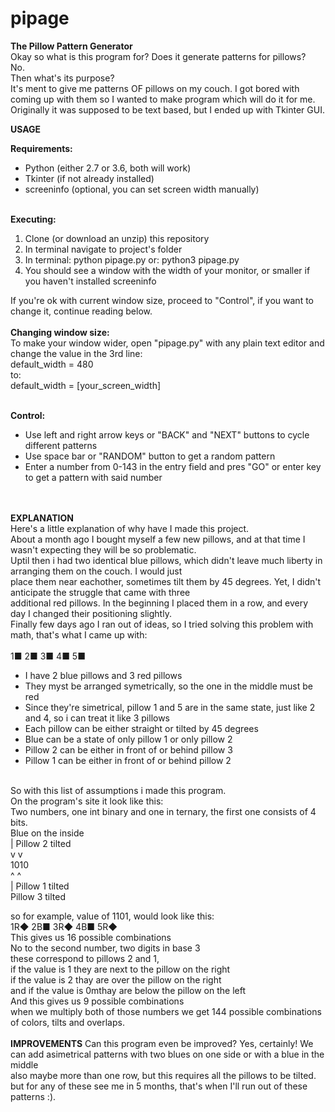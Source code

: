 # pipage
<b>The Pillow Pattern Generator</b> </br>
Okay so what is this program for? Does it generate patterns for pillows? </br>
No. </br>
Then what's its purpose?</br>
It's ment to give me patterns OF pillows on my couch. I got bored with coming up with them so I wanted to make program which will do it for me.
</br> Originally it was supposed to be text based, but I ended up with Tkinter GUI.

<b> USAGE </b></br>

<b>Requirements:</b>

<ul>
  <li>Python (either 2.7 or 3.6, both will work)</li>
  <li>Tkinter (if not already installed)</li>
  <li>screeninfo (optional, you can set screen width manually)
</ul></br>
 <b>Executing:</b>
 <ol>
  <li>Clone (or download an unzip) this repository</li>
  <li>In terminal navigate to project's folder</li>
  <li>In terminal: python pipage.py or: python3 pipage.py </li>
  <li>You should see a window with the width of your monitor, or smaller if you haven't installed screeninfo</li>
</ol>
If you're ok with current window size, proceed to "Control", if you want to change it, continue reading below.</br>
</br>
<b>Changing window size:</br></b>
 To make your window wider, open "pipage.py" with any plain text editor and change the value in the 3rd line: </br>
 default_width = 480 </br>
 to: </br>
 default_width = [your_screen_width]</br></br>
 
  <b>Control:</br></b>
 <ul>
  <li>Use left and right arrow keys or "BACK" and "NEXT" buttons to cycle different patterns </li>
  <li>Use space bar or  "RANDOM" button to get a random pattern</li>
<li>Enter a number from 0-143 in the entry field and pres "GO" or enter key to get a pattern with said number</li>
  </ul>
 </br></br>
 <b>EXPLANATION</b></br>
 Here's a little explanation of why have I made this project.</br>
 About a month ago I bought myself a few new pillows, and at that time I wasn't expecting they will be so problematic.</br>
 Uptil then i had two identical blue pillows, which didn't leave much liberty in arranging them on the couch. I would just </br>
 place them near eachother, sometimes tilt them by 45 degrees. Yet, I didn't anticipate the struggle that came with three </br>
 additional red pillows. In the beginning I placed them in a row, and every day I changed their positioning slightly.</br>
 Finally few days ago I ran out of ideas, so I tried solving this problem with math, that's what I came up with: </br>
 </br>
 1■ 2■ 3■ 4■ 5■
 <ul>
 <li>I have 2 blue pillows and 3 red pillows</li>
  <li>They myst be arranged symetrically, so the one in the middle must be red</li>
  <li>Since they're simetrical, pillow 1 and 5 are in the same state, just like 2 and 4, so i can treat it like 3 pillows</li>
  <li>Each pillow can be either straight or tilted by 45 degrees</li>
  <li>Blue can be a state of only pillow 1 or only pillow 2</li>
  <li>Pillow 2 can be either in front of or behind pillow 3</li>
  <li>Pillow 1 can be either in front of or behind pillow 2</li>
 </ul>
 </br>
 So with this list of assumptions i made this program. </br>
 On the program's site it look like this:</br>
Two numbers, one int binary and one in ternary, the first one consists of 4 bits. </br>
Blue on the inside</br>
| Pillow 2 tilted</br>
v v</br>
1010</br>
 ^ ^ </br>
 | Pillow 1 tilted</br>
 Pillow 3 tilted</br>
 
 so for example, value of 1101, would look like this:<br/> 
 1R◆ 2B■ 3R◆ 4B■ 5R◆ </br>
 This gives us 16 possible combinations </br>
 No to the second number, two digits in base 3</br>
 these correspond to pillows 2 and 1,</br>
 if the value is 1 they are next to the pillow on the right</br>
 if the value is 2 thay are over the pillow on the right</br>
 and if the value is 0mthay are below the pillow on the left</br>
 And this gives us 9 possible combinations</br>
 when we multiply both of those numbers we get 144 possible combinations of colors, tilts and overlaps.</br>
 </br>
 <b>IMPROVEMENTS</b>
 Can this program even be improved? Yes, certainly! We can add asimetrical patterns with two blues on one side or with a blue in the middle</br>
 also maybe more than one row, but this requires all the pillows to be tilted. but for any of these see me in 5 months, that's when I'll run out of these patterns :).
